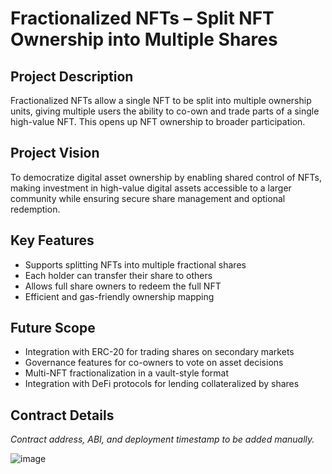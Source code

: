 # Fractionalized NFTs – Split NFT Ownership into Multiple Shares

## Project Description

Fractionalized NFTs allow a single NFT to be split into multiple ownership units, giving multiple users the ability to co-own and trade parts of a single high-value NFT. This opens up NFT ownership to broader participation.

## Project Vision

To democratize digital asset ownership by enabling shared control of NFTs, making investment in high-value digital assets accessible to a larger community while ensuring secure share management and optional redemption.

## Key Features

- Supports splitting NFTs into multiple fractional shares
- Each holder can transfer their share to others
- Allows full share owners to redeem the full NFT
- Efficient and gas-friendly ownership mapping

## Future Scope

- Integration with ERC-20 for trading shares on secondary markets
- Governance features for co-owners to vote on asset decisions
- Multi-NFT fractionalization in a vault-style format
- Integration with DeFi protocols for lending collateralized by shares

## Contract Details

_Contract address, ABI, and deployment timestamp to be added manually._


![image](https://github.com/user-attachments/assets/b123ccf2-1651-48e3-8a65-76bbfa4aaf49)

